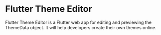 # Flutter Theme Editor

Flutter Theme Editor is a Flutter web app for editing and previewing the
ThemeData object. It will help developers create their own themes online.
